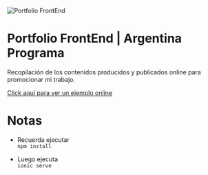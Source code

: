 ![Portfolio FrontEnd](https://i.imgur.com/AN4Kmry.png)
# Portfolio FrontEnd | Argentina Programa
Recopilación de los contenidos producidos y publicados online para promocionar mi trabajo.

[Click aquí para ver un ejemplo online](https://portfolio-produccion-production.up.railway.app)

# Notas
* Recuerda ejecutar  
`npm install`

* Luego ejecuta  
`ionic serve`
